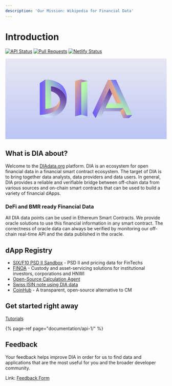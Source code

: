 ```yaml
---
description: 'Our Mission: Wikipedia for Financial Data'
---
```


# Introduction

[![API Status](https://badgen.net/uptime-robot/status/m784441379-1bdbacd4cd81bf46c13bdb1f?label=API)](https://docs.diadata.org/api/docs/api) [![Pull Requests](https://badgen.net/github/prs/diadata-org/diadata?label=Pull%20Requests)](https://github.com/diadata-org/diadata/pulls) [![Netlify Status](https://api.netlify.com/api/v1/badges/4be89751-9655-472f-9bfe-c8e57b9528b2/deploy-status)](https://coinhub.diadata.org)

![](.gitbook/assets/180926_dia_assets-57.png)

## What is DIA about?

Welcome to the [DIAdata.org](https://diadata.org/) platform. DIA is an ecosystem for open financial data in a financial smart contract ecosystem. The target of DIA is to bring together data analysts, data providers and data users. In general, DIA provides a reliable and verifiable bridge between off-chain data from various sources and on-chain smart contracts that can be used to build a variety of financial dApps. 

### DeFi and BMR ready Financial Data

All DIA data points can be used in Ethereum Smart Contracts. We provide oracle solutions to use this financial information in any smart contract. The correctness of oracle data can always be verified by monitoring our off-chain real-time API and the data published in the oracle.

## dApp Registry

* [SIX/F10 PSD II Sandbox](https://f10-sandbox-portal.apps.ndgit.com/#/apis) - PSD II and pricing data for FinTechs
* [FINOA](https://finoa.io) - Custody and asset-servicing solutions for institutional investors, corporations and HNWI 
* [Open-Source Calculation Agent](https://blockstate.com/decentral-calculation-agent/)
* [Swiss ISIN note using DIA data](https://en.bitcoinwiki.org/wiki/Index_Fund)
* [CoinHub](http://coinhub.diadata.org) - A transparent, open-source alternative to CM

## Get started right away

[Tutorials](https://docs.diadata.org/documentation/tutorials)

{% page-ref page="documentation/api-1/" %}

## **Feedback**

Your feedback helps improve DIA in order for us to find data and applications that are the most useful for you and the broader developer community.

Link: [Feedback Form](https://docs.google.com/forms/d/e/1FAIpQLSePxDwbEURjes4nw8GUzaT-XfYttRw_6F2xAR607FKACsn7ew/viewform)

